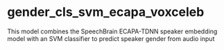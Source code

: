 # gender_cls_svm_ecapa_voxceleb
This model combines the SpeechBrain ECAPA-TDNN speaker embedding model with an SVM classifier to predict speaker gender from audio input
